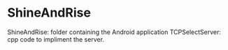 # ShineAndRise
ShineAndRise: folder containing the Android application
TCPSelectServer: cpp code to impliment the server.
